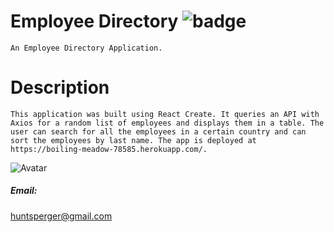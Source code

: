 # Employee Directory ![badge](https://img.shields.io/badge/Employee-Directory-brightgreen)
    
    An Employee Directory Application.
 

# Description
    This application was built using React Create. It queries an API with Axios for a random list of employees and displays them in a table. The user can search for all the employees in a certain country and can sort the employees by last name. The app is deployed at https://boiling-meadow-78585.herokuapp.com/. 
    


![Avatar](https://avatars3.githubusercontent.com/u/52931590?v=4)

##### Email: 
huntsperger@gmail.com

